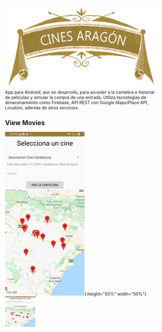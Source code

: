 ![Cines Aragón](https://github.com/jhb96/Cines-Aragon/blob/master/documentos/cines%20aragon.png)
App para Android, aún en desarrollo, para acceder a la cartelera e historial de películas y simular la compra de una entrada. Utiliza tecnologías de almacenamiento como Firebase, API REST con Google Maps/Place API, Location, además de otros servicios.

## View Movies
![Image description](https://github.com/jhb96/Cines-Aragon/blob/master/documentos/maps.jpg){:height="50%" width="50%"}
<img src="https://github.com/jhb96/Cines-Aragon/blob/master/documentos/maps.jpg" width="100" height="100">

